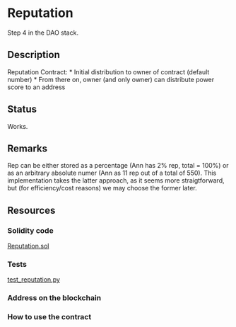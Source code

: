 # Reputation

Step 4 in the DAO stack.

## Description

Reputation Contract:
    * Initial distribution to owner of contract (default number)
    * From there on, owner (and only owner) can distribute power score to an address

## Status

Works. 

## Remarks

Rep can be either stored as a percentage (Ann has 2% rep, total = 100%) or as an arbitrary absolute numer (Ann as 11 rep out of a total of 550). This implementation takes the latter approach, as it seems more straigtforward, but (for efficiency/cost reasons) we may choose the former later.


## Resources

### Solidity code

[Reputation.sol](daostack/contracts/Reputation.sol)

### Tests

[test_reputation.py](daostack/tests/test_reputation.py)

### Address on the blockchain

### How to use the contract


